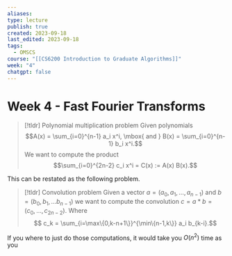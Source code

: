 ```yaml
---
aliases: 
type: lecture
publish: true
created: 2023-09-18
last_edited: 2023-09-18
tags:
  - OMSCS
course: "[[CS6200 Introduction to Graduate Algorithms]]"
week: "4"
chatgpt: false
---
```

# Week 4 - Fast Fourier Transforms

> [!tldr] Polynomial multiplication problem
> Given polynomials
> $$A(x) = \sum_{i=0}^{n-1} a_i x^i, \mbox{ and } B(x) = \sum_{i=0}^{n-1} b_i x^i.$$
> We want to compute the product 
> $$\sum_{i=0}^{2n-2} c_i x^i = C(x) := A(x) B(x).$$

This can be restated as the following problem.

> [!tldr] Convolution problem
> Given a vector $a = (a_0, a_1, \ldots, a_{n-1})$ and $b = (b_0, b_1, \ldots b_{n-1})$ we want to compute the convolution $c = a \ast b = (c_0, \ldots, c_{2n-2})$. Where
> $$ c_k = \sum_{i=\max\{0,k-n+1\}}^{\min\{n-1,k\}} a_i b_{k-i}.$$

If you where to just do those computations, it would take you $O(n^2)$ time as you 

